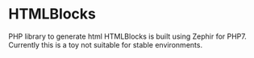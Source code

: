 # HTMLBlocks
PHP library to generate html
HTMLBlocks is built using Zephir for PHP7.
Currently this is a toy not suitable for stable environments.

